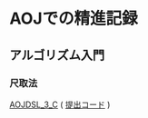 # AOJでの精進記録

## アルゴリズム入門

### 尺取法
[AOJDSL_3_C](http://judge.u-aizu.ac.jp/onlinejudge/description.jsp?id=DSL_3_C&lang=jp) ( [提出コード](https://github.com/Cyclone28/Competitive-Programming/blob/master/Practices/AizuOnlineJudge/Code/DSL/3_C%20Number%20of%20Window.cpp) )  
